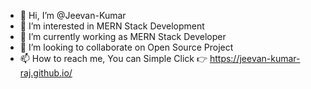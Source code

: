 - 👋 Hi, I’m @Jeevan-Kumar
- 👀 I’m interested in MERN Stack Development
- 🌱 I’m currently working as MERN Stack Developer
- 💞️ I’m looking to collaborate on Open Source Project
- 📫 How to reach me, You can Simple Click 👉 https://jeevan-kumar-raj.github.io/

<!---
Jeevan-Trantor/Jeevan-Trantor is a ✨ special ✨ repository because its `README.md` (this file) appears on your GitHub profile.
You can click the Preview link to take a look at your changes.
--->
